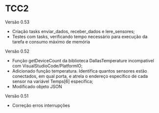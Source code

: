 # TCC2

Versão 0.53

- Criação tasks enviar_dados, receber_dados e lere_sensores;
- Testes com tasks, verificando tempo necessário para execução da tarefa e consumo máximo de memória

Versão 0.52

- Função getDeviceCount da biblioteca DallasTemperature incompatível com VisualStudioCode/PlatformIO;
- Adicionado função temperatura. Identifica quantos sensores estão conectados, em qual porta, e atrela o endereço específico de cada sensor na variável Temps[6] específica;
- Modificado objeto JSON

Versão 0.51

- Correção erros interrupções
